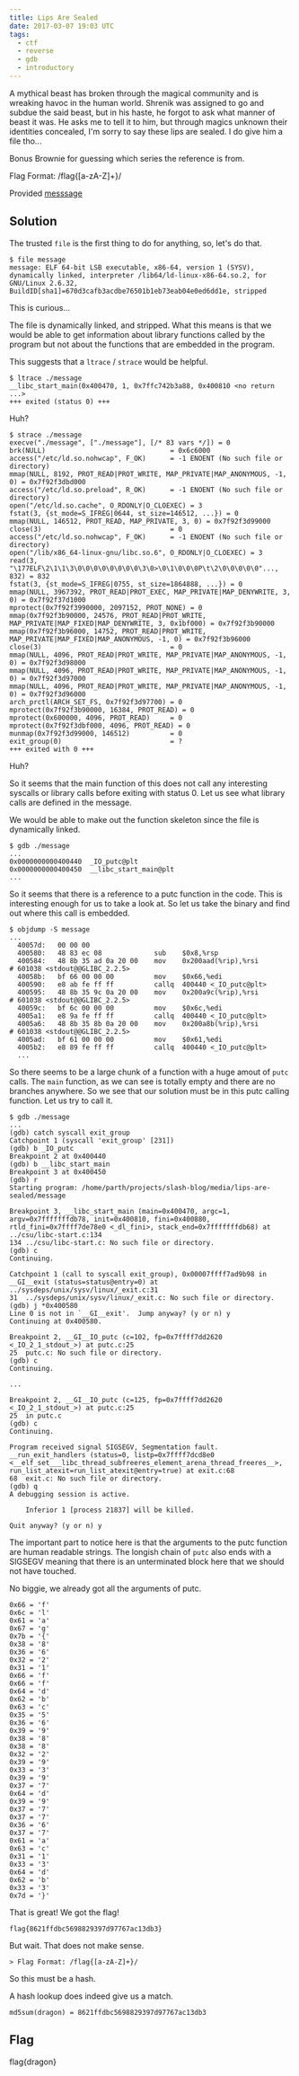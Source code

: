 ```yaml
---
title: Lips Are Sealed
date: 2017-03-07 19:03 UTC
tags:
  - ctf
  - reverse
  - gdb
  - introductory
---
```


A mythical beast has broken through the magical community and is wreaking havoc in the human world. Shrenik was assigned to go and subdue the said beast, but in his haste, he forgot to ask what manner of beast it was. He asks me to tell it to him, but through magics unknown their identities concealed, I'm sorry to say these lips are sealed. I do give him a file tho...

Bonus Brownie for guessing which series the reference is from.

Flag Format: /flag{[a-zA-Z]+}/

Provided [messsage](2017-03-07-lips-are-sealed/message)

Solution
--------

The trusted `file` is the first thing to do for anything, so, let's do that.

	$ file message
	message: ELF 64-bit LSB executable, x86-64, version 1 (SYSV), dynamically linked, interpreter /lib64/ld-linux-x86-64.so.2, for GNU/Linux 2.6.32, BuildID[sha1]=670d3cafb3acdbe76501b1eb73eab04e0ed6dd1e, stripped

This is curious...

The file is dynamically linked, and stripped. What this means is that we would be able to get information about library functions called by the program but not about the functions that are embedded in the program.

This suggests that a `ltrace` / `strace` would be helpful.

	$ ltrace ./message
	__libc_start_main(0x400470, 1, 0x7ffc742b3a88, 0x400810 <no return ...>
	+++ exited (status 0) +++

Huh?

	$ strace ./message
	execve("./message", ["./message"], [/* 83 vars */]) = 0
	brk(NULL)                               = 0x6c6000
	access("/etc/ld.so.nohwcap", F_OK)      = -1 ENOENT (No such file or directory)
	mmap(NULL, 8192, PROT_READ|PROT_WRITE, MAP_PRIVATE|MAP_ANONYMOUS, -1, 0) = 0x7f92f3dbd000
	access("/etc/ld.so.preload", R_OK)      = -1 ENOENT (No such file or directory)
	open("/etc/ld.so.cache", O_RDONLY|O_CLOEXEC) = 3
	fstat(3, {st_mode=S_IFREG|0644, st_size=146512, ...}) = 0
	mmap(NULL, 146512, PROT_READ, MAP_PRIVATE, 3, 0) = 0x7f92f3d99000
	close(3)                                = 0
	access("/etc/ld.so.nohwcap", F_OK)      = -1 ENOENT (No such file or directory)
	open("/lib/x86_64-linux-gnu/libc.so.6", O_RDONLY|O_CLOEXEC) = 3
	read(3, "\177ELF\2\1\1\3\0\0\0\0\0\0\0\0\3\0>\0\1\0\0\0P\t\2\0\0\0\0\0"..., 832) = 832
	fstat(3, {st_mode=S_IFREG|0755, st_size=1864888, ...}) = 0
	mmap(NULL, 3967392, PROT_READ|PROT_EXEC, MAP_PRIVATE|MAP_DENYWRITE, 3, 0) = 0x7f92f37d1000
	mprotect(0x7f92f3990000, 2097152, PROT_NONE) = 0
	mmap(0x7f92f3b90000, 24576, PROT_READ|PROT_WRITE, MAP_PRIVATE|MAP_FIXED|MAP_DENYWRITE, 3, 0x1bf000) = 0x7f92f3b90000
	mmap(0x7f92f3b96000, 14752, PROT_READ|PROT_WRITE, MAP_PRIVATE|MAP_FIXED|MAP_ANONYMOUS, -1, 0) = 0x7f92f3b96000
	close(3)                                = 0
	mmap(NULL, 4096, PROT_READ|PROT_WRITE, MAP_PRIVATE|MAP_ANONYMOUS, -1, 0) = 0x7f92f3d98000
	mmap(NULL, 4096, PROT_READ|PROT_WRITE, MAP_PRIVATE|MAP_ANONYMOUS, -1, 0) = 0x7f92f3d97000
	mmap(NULL, 4096, PROT_READ|PROT_WRITE, MAP_PRIVATE|MAP_ANONYMOUS, -1, 0) = 0x7f92f3d96000
	arch_prctl(ARCH_SET_FS, 0x7f92f3d97700) = 0
	mprotect(0x7f92f3b90000, 16384, PROT_READ) = 0
	mprotect(0x600000, 4096, PROT_READ)     = 0
	mprotect(0x7f92f3dbf000, 4096, PROT_READ) = 0
	munmap(0x7f92f3d99000, 146512)          = 0
	exit_group(0)                           = ?
	+++ exited with 0 +++

Huh?

So it seems that the main function of this does not call any interesting syscalls or library calls before exiting with status 0.
Let us see what library calls are defined in the message. 

We would be able to make out the function skeleton since the file is dynamically linked.


	$ gdb ./message
	...
	0x0000000000400440  _IO_putc@plt
	0x0000000000400450  __libc_start_main@plt
	...


So it seems that there is a reference to a putc function in the code. This is interesting enough for us to take a look at.
So let us take the binary and find out where this call is embedded.

	$ objdump -S message
	...
	  40057d:	00 00 00 
	  400580:	48 83 ec 08          	sub    $0x8,%rsp
	  400584:	48 8b 35 ad 0a 20 00 	mov    0x200aad(%rip),%rsi        # 601038 <stdout@@GLIBC_2.2.5>
	  40058b:	bf 66 00 00 00       	mov    $0x66,%edi
	  400590:	e8 ab fe ff ff       	callq  400440 <_IO_putc@plt>
	  400595:	48 8b 35 9c 0a 20 00 	mov    0x200a9c(%rip),%rsi        # 601038 <stdout@@GLIBC_2.2.5>
	  40059c:	bf 6c 00 00 00       	mov    $0x6c,%edi
	  4005a1:	e8 9a fe ff ff       	callq  400440 <_IO_putc@plt>
	  4005a6:	48 8b 35 8b 0a 20 00 	mov    0x200a8b(%rip),%rsi        # 601038 <stdout@@GLIBC_2.2.5>
	  4005ad:	bf 61 00 00 00       	mov    $0x61,%edi
	  4005b2:	e8 89 fe ff ff       	callq  400440 <_IO_putc@plt>
	  ...

So there seems to be a large chunk of a function with a huge amout of `putc` calls. The `main` function, as we can see is totally empty and there are no branches anywhere. So we see that our solution must be in this putc calling function. Let us try to call it.

	$ gdb ./message
	...
	(gdb) catch syscall exit_group 
	Catchpoint 1 (syscall 'exit_group' [231])
	(gdb) b _IO_putc
	Breakpoint 2 at 0x400440
	(gdb) b __libc_start_main
	Breakpoint 3 at 0x400450
	(gdb) r
	Starting program: /home/parth/projects/slash-blog/media/lips-are-sealed/message 

	Breakpoint 3, __libc_start_main (main=0x400470, argc=1, argv=0x7fffffffdb78, init=0x400810, fini=0x400880, rtld_fini=0x7ffff7de78e0 <_dl_fini>, stack_end=0x7fffffffdb68) at ../csu/libc-start.c:134
	134	../csu/libc-start.c: No such file or directory.
	(gdb) c
	Continuing.

	Catchpoint 1 (call to syscall exit_group), 0x00007ffff7ad9b98 in __GI__exit (status=status@entry=0) at ../sysdeps/unix/sysv/linux/_exit.c:31
	31	../sysdeps/unix/sysv/linux/_exit.c: No such file or directory.
	(gdb) j *0x400580
	Line 0 is not in `__GI__exit'.  Jump anyway? (y or n) y
	Continuing at 0x400580.

	Breakpoint 2, __GI__IO_putc (c=102, fp=0x7ffff7dd2620 <_IO_2_1_stdout_>) at putc.c:25
	25	putc.c: No such file or directory.
	(gdb) c
	Continuing.

	...
	
	Breakpoint 2, __GI__IO_putc (c=125, fp=0x7ffff7dd2620 <_IO_2_1_stdout_>) at putc.c:25
	25	in putc.c
	(gdb) c
	Continuing.

	Program received signal SIGSEGV, Segmentation fault.
	__run_exit_handlers (status=0, listp=0x7ffff7dcd8e0 <__elf_set___libc_thread_subfreeres_element_arena_thread_freeres__>, run_list_atexit=run_list_atexit@entry=true) at exit.c:68
	68	exit.c: No such file or directory.
	(gdb) q
	A debugging session is active.

		Inferior 1 [process 21837] will be killed.

	Quit anyway? (y or n) y


The important part to notice here is that the arguments to the putc function are human readable strings. The longish chain of `putc` also ends with a  SIGSEGV meaning that there is an unterminated block here that we should not have touched. 

No biggie, we already got all the arguments of putc. 

	0x66 = 'f'
	0x6c = 'l'
	0x61 = 'a'
	0x67 = 'g'
	0x7b = '{'
	0x38 = '8'
	0x36 = '6'
	0x32 = '2'
	0x31 = '1'
	0x66 = 'f'
	0x66 = 'f'
	0x64 = 'd'
	0x62 = 'b'
	0x63 = 'c'
	0x35 = '5'
	0x36 = '6'
	0x39 = '9'
	0x38 = '8'
	0x38 = '8'
	0x32 = '2'
	0x39 = '9'
	0x33 = '3'
	0x39 = '9'
	0x37 = '7'
	0x64 = 'd'
	0x39 = '9'
	0x37 = '7'
	0x37 = '7'
	0x36 = '6'
	0x37 = '7'
	0x61 = 'a'
	0x63 = 'c'
	0x31 = '1'
	0x33 = '3'
	0x64 = 'd'
	0x62 = 'b'
	0x33 = '3'
	0x7d = '}'


That is great! We got the flag!

	flag{8621ffdbc5698829397d97767ac13db3}

But wait. That does not make sense. 

	> Flag Format: /flag{[a-zA-Z]+}/

So this must be a hash. 

A hash lookup does indeed give us a match.

	md5sum(dragon) = 8621ffdbc5698829397d97767ac13db3


Flag
----

flag{dragon}
